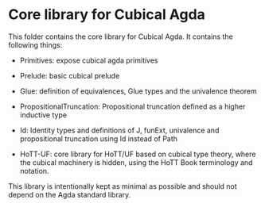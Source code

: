 Core library for Cubical Agda
=============================

This folder contains the core library for Cubical Agda. It contains
the following things:

* Primitives: expose cubical agda primitives

* Prelude: basic cubical prelude

* Glue: definition of equivalences, Glue types and the univalence
  theorem

* PropositionalTruncation: Propositional truncation defined as a
  higher inductive type

* Id: Identity types and definitions of J, funExt, univalence and
  propositional truncation using Id instead of Path

* HoTT-UF: core library for HoTT/UF based on cubical type theory,
  where the cubical machinery is hidden, using the HoTT Book
  terminology and notation.


This library is intentionally kept as minimal as possible and should
not depend on the Agda standard library.
